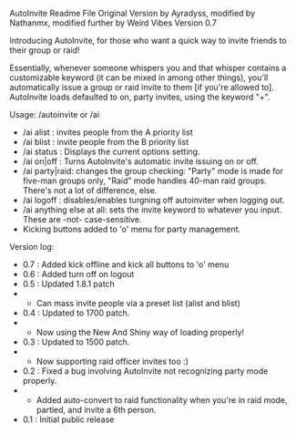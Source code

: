 AutoInvite Readme File
Original Version by Ayradyss, modified by Nathanmx, modified further by Weird Vibes
Version 0.7

Introducing AutoInvite, for those who want a quick way to invite friends to their group or raid!  

Essentially, whenever someone whispers you and that whisper contains a customizable keyword (it can be mixed in among other things), you'll automatically issue a group or raid invite to them [if you're allowed to].  
AutoInvite loads defaulted to on, party invites, using the keyword "+".  

Usage: /autoinvite or /ai <options>
* /ai alist : invites people from the A priority list
* /ai blist : invite people from the B priority list
* /ai status : Displays the current options setting.
* /ai on|off : Turns AutoInvite's automatic invite issuing on or off.
* /ai party|raid: changes the group checking: "Party" mode is made for five-man groups only, "Raid" mode handles 40-man raid groups.  There's not a lot of difference, else.
* /ai logoff : disables/enables turgning off autoinviter when logging out.
* /ai anything else at all: sets the invite keyword to whatever you input.  These are -not- case-sensitive.
* Kicking buttons added to 'o' menu for party management.

Version log: 

* 0.7 : Added kick offline and kick all buttons to 'o' menu
* 0.6 : Added turn off on logout
* 0.5 : Updated 1.8.1 patch
* * Can mass invite people via a preset list (alist and blist)
* 0.4 : Updated to 1700 patch. 
* * Now using the New And Shiny way of loading properly!
* 0.3 : Updated to 1500 patch. 
* * Now supporting raid officer invites too :)
* 0.2 : Fixed a bug involving AutoInvite not recognizing party mode properly.
* * Added auto-convert to raid functionality when you're in raid mode, partied, and invite a 6th person.
* 0.1 : Initial public release